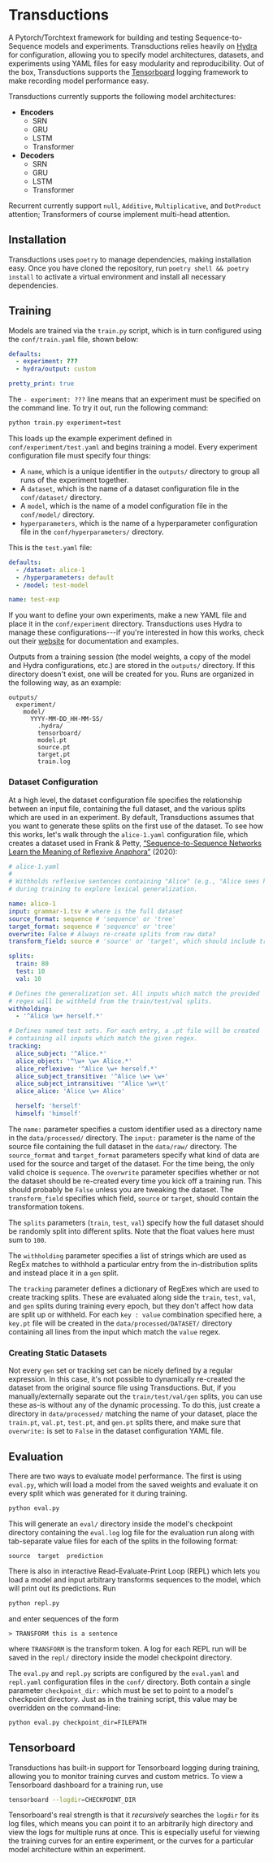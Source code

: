 # Transductions

A Pytorch/Torchtext framework for building and testing Sequence-to-Sequence
models and experiments. Transductions relies heavily on 
[Hydra](https://github.com/facebookresearch/hydra) for configuration,
allowing you to specify model architectures, datasets, and experiments using
YAML files for easy modularity and reproducibility. Out of the box, Transductions
supports the [Tensorboard](https://tensorboard.dev) logging framework to make
recording model performance easy.

Transductions currently supports the following model architectures:
- **Encoders**
  * SRN
  * GRU
  * LSTM
  * Transformer
- **Decoders**
  * SRN
  * GRU
  * LSTM
  * Transformer

Recurrent currently support `null`, `Additive`, `Multiplicative`, and `DotProduct` attention;
Transformers of course implement multi-head attention.

## Installation

Transductions uses `poetry` to manage dependencies, making installation easy. Once you have cloned the repository,
run `poetry shell && poetry install` to activate a virtual environment and install all necessary dependencies.

## Training

Models are trained via the `train.py` script, which is in turn configured using
the `conf/train.yaml` file, shown below:
```YAML
defaults:
  - experiment: ???
  - hydra/output: custom

pretty_print: true
```
The `- experiment: ???` line means that an experiment must be specified on the
command line. To try it out, run the following command:
```bash
python train.py experiment=test
```
This loads up the example experiment defined in `conf/experiment/test.yaml` and
begins training a model. Every experiment configuration file must specify four
things:
 - A `name`, which is a unique identifier in the `outputs/` directory to group
   all runs of the experiment together.
 - A `dataset`, which is the name of a dataset configuration file in the `conf/dataset/`
   directory.
 - A `model`, which is the name of a model configuration file in the `conf/model/` 
   directory.
 - `hyperparameters`, which is the name of a hyperparameter configuration file in the `conf/hyperparameters/`
   directory.

This is the `test.yaml` file:
```YAML
defaults:
  - /dataset: alice-1
  - /hyperparameters: default
  - /model: test-model

name: test-exp
```
If you want to define your own experiments, make a new YAML file and place it in
the `conf/experiment` directory. Transductions uses Hydra to manage these 
configurations---if you're interested in how this works, check out their 
[website](hydra.cc) for documentation and examples.

Outputs from a training session (the model weights, a copy of the model and Hydra 
configurations, etc.) are stored in the `outputs/` directory. If this directory
doesn't exist, one will be created for you. Runs are organized in the following
way, as an example:
```
outputs/
  experiment/
    model/
      YYYY-MM-DD_HH-MM-SS/
        .hydra/
        tensorboard/
        model.pt
        source.pt
        target.pt
        train.log
```

### Dataset Configuration
At a high level, the dataset configuration file specifies the relationship
between an input file, containing the full dataset, and the various splits
which are used in an experiment. By default, Transductions assumes that you
want to generate these splits on the first use of the dataset. To see how this
works, let's walk through the `alice-1.yaml` configuration file, which creates
a dataset used in Frank & Petty, [“Sequence-to-Sequence Networks Learn the 
Meaning of Reflexive Anaphora”](https://www.aclweb.org/anthology/2020.crac-1.16/) (2020):
```YAML
# alice-1.yaml
#
# Withholds reflexive sentences containing "Alice" (e.g., "Alice sees herself")
# during training to explore lexical generalization.

name: alice-1
input: grammar-1.tsv # where is the full dataset
source_format: sequence # 'sequence' or 'tree'
target_format: sequence # 'sequence' or 'tree'
overwrite: False # Always re-create splits from raw data?
transform_field: source # 'source' or 'target', which should include transforms?

splits:
  train: 80
  test: 10
  val: 10

# Defines the generalization set. All inputs which match the provided
# regex will be withheld from the train/test/val splits.
withholding: 
  - '^Alice \w+ herself.*'

# Defines named test sets. For each entry, a .pt file will be created 
# containing all inputs which match the given regex.
tracking:
  alice_subject: '^Alice.*'
  alice_object: '^\w+ \w+ Alice.*'
  alice_reflexive: '^Alice \w+ herself.*'
  alice_subject_transitive: '^Alice \w+ \w+'
  alice_subject_intransitive: '^Alice \w+\t'
  alice_alice: 'Alice \w+ Alice'

  herself: 'herself'
  himself: 'himself'
```

The `name:` parameter specifies a custom identifier used as a directory name
in the `data/processed/` directory. The `input:` parameter is the name of 
the source file containing the full dataset in the `data/raw/` directory.
The `source_format` and `target_format` parameters specify what kind of data
are used for the source and target of the dataset. For the time being, the only
valid choice is `sequence`. The `overwrite` parameter specifies whether or not
the dataset should be re-created every time you kick off a training run. This
should probably be `False` unless you are tweaking the dataset. The `transform_field`
specifies which field, `source` or `target`, should contain the transformation
tokens.

The `splits` parameters (`train`, `test`, `val`) specify how the full dataset
should be randomly split into different splits. Note that the float values 
here must sum to `100`.

The `withholding` parameter specifies a list of strings which are used as 
RegEx matches to withhold a particular entry from the in-distribution splits
and instead place it in a `gen` split.

The `tracking` parameter defines a dictionary of RegExes which are used to
create tracking splits. These are evaluated along side the `train`, `test`,
`val`, and `gen` splits during training every epoch, but they don't affect 
how data are split up or withheld. For each `key : value` combination specified
here, a `key.pt` file will be created in the `data/processed/DATASET/` directory
containing all lines from the input which match the `value` regex.


### Creating Static Datasets
Not every `gen` set or tracking set can be nicely defined by a regular expression.
In this case, it's not possible to dynamically re-created the dataset from the
original source file using Transductions. But, if you manually/externally
separate out the `train/test/val/gen` splits, you can use these as-is without
any of the dynamic processing. To do this, just create a directory in 
`data/processed/` matching the name of your dataset, place the `train.pt`,
`val.pt`, `test.pt`, and `gen.pt` splits there, and make sure that `overwrite:`
is set to `False` in the dataset configuration YAML file.

## Evaluation

There are two ways to evaluate model performance. The first is using `eval.py`, which will load 
a model from the saved weights and evaluate it on every split which was generated for it
during training. 
```bash
python eval.py
```
This will generate an `eval/` directory inside the model's checkpoint directory containing the `eval.log`
log file for the evaluation run along with tab-separate value files for each of the splits in the following
format:
```
source  target  prediction
```

There is also in interactive Read-Evaluate-Print Loop (REPL) which lets you load a model and input arbitrary
transforms sequences to the model, which will print out its predictions. Run
```bash
python repl.py
```
and enter sequences of the form
```
> TRANSFORM this is a sentence
```
where `TRANSFORM` is the transform token. A log for each REPL run will be saved in the `repl/` directory 
inside the model checkpoint directory.

The `eval.py` and `repl.py` scripts are configured by the `eval.yaml` and `repl.yaml` configuration files in 
the `conf/` directory. Both contain a single parameter `checkpoint_dir:` which must be set to point to
a model's checkpoint directory. Just as in the training script, this value may be overridden on the command-line:
```bash
python eval.py checkpoint_dir=FILEPATH
```

## Tensorboard 
Transductions has built-in support for Tensorboard logging during training, allowing you to monitor training
curves and custom metrics. To view a Tensorboard dashboard for a training run, use
```bash
tensorboard --logdir=CHECKPOINT_DIR
```
Tensorboard's real strength is that it *recursively* searches the `logdir` for its log files, which means you
can point it to an arbitrarily high directory and view the logs for multiple runs at once. This is especially
useful for viewing the training curves for an entire experiment, or the curves for a particular model
architecture within an experiment.